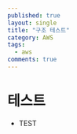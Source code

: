 ```yaml
---
published: true
layout: single
title: "구조 테스트"
category: AWS
tags:
  - aws
comments: true
---
```


테스트
=============

- TEST

